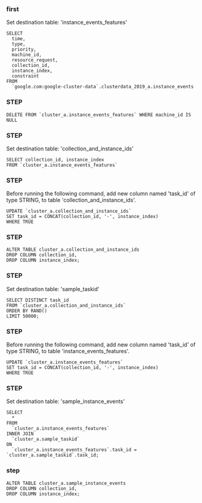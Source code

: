 ### first
Set destination table: 'instance_events_features'
```
SELECT
  time,
  type,
  priority,
  machine_id,
  resource_request,
  collection_id,
  instance_index,
  constraint
FROM
  `google.com:google-cluster-data`.clusterdata_2019_a.instance_events
```

### STEP
```
DELETE FROM `cluster_a.instance_events_features` WHERE machine_id IS NULL
```

### STEP
Set destination table: 'collection_and_instance_ids'
```
SELECT collection_id, instance_index
FROM `cluster_a.instance_events_features`
```

### STEP
Before running the following command, add new column named 'task_id' of type STRING, to table 'collection_and_instance_ids'.
```
UPDATE `cluster_a.collection_and_instance_ids`
SET task_id = CONCAT(collection_id, '-', instance_index)
WHERE TRUE
```

### STEP
```
ALTER TABLE cluster_a.collection_and_instance_ids
DROP COLUMN collection_id,
DROP COLUMN instance_index;
```

### STEP
Set destination table: 'sample_taskid'
```
SELECT DISTINCT task_id
FROM `cluster_a.collection_and_instance_ids`
ORDER BY RAND()
LIMIT 50000;
```

### STEP
Before running the following command, add new column named 'task_id' of type STRING, to table 'instance_events_features'.
```
UPDATE `cluster_a.instance_events_features`
SET task_id = CONCAT(collection_id, '-', instance_index)
WHERE TRUE
```

### STEP
Set destination table: 'sample_instance_events'
```
SELECT
  *
FROM
  `cluster_a.instance_events_features`
INNER JOIN
  `cluster_a.sample_taskid`
ON
  `cluster_a.instance_events_features`.task_id = `cluster_a.sample_taskid`.task_id;
```

### step
```
ALTER TABLE cluster_a.sample_instance_events
DROP COLUMN collection_id,
DROP COLUMN instance_index;
```
